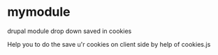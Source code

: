 mymodule
=================================================

drupal module drop down saved in cookies 

Help you to do the save u'r cookies on client side by help of cookies.js


